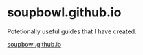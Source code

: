 # soupbowl.github.io

Potetionally useful guides that I have created.


[soupbowl.github.io](https://soupbowl.github.io)

